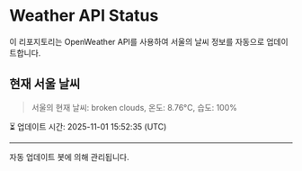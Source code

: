 
# Weather API Status

이 리포지토리는 OpenWeather API를 사용하여 서울의 날씨 정보를 자동으로 업데이트합니다.

## 현재 서울 날씨
> 서울의 현재 날씨: broken clouds, 온도: 8.76°C, 습도: 100%

⏳ 업데이트 시간: 2025-11-01 15:52:35 (UTC)

---
자동 업데이트 봇에 의해 관리됩니다.
